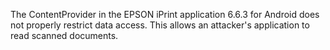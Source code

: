 The ContentProvider in the EPSON iPrint application 6.6.3 for Android does not properly restrict data access. This allows an attacker's application to read scanned documents.